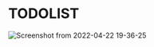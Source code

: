 # TODOLIST
![Screenshot from 2022-04-22 19-36-25](https://user-images.githubusercontent.com/63939999/164731967-8a8b682f-1c7b-4488-b691-bbef4b3b0800.png)
